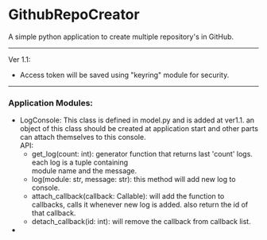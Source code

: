 # GithubRepoCreator
A simple python application to create multiple repository's in GitHub.


---
Ver 1.1:<br>
- Access token will be saved using "keyring" module for security.


---
### Application Modules:
- LogConsole: 
This class is defined in model.py and is added at ver1.1. an object of this class should be created at application 
start and other parts can attach themselves to this console.
<br> API:
  - get_log(count: int): generator function that returns last 'count' logs. each log is a tuple containing \
module name and the message.
  - log(module: str, message: str): this method will add new log to console.
  - attach_callback(callback: Callable): will add the function to callbacks, calls it whenever new log is added.
also return the id of that callback.
  - detach_callback(id: int): will remove the callback from callback list.
- 

